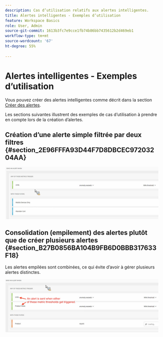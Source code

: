```yaml
---
description: Cas d’utilisation relatifs aux alertes intelligentes.
title: Alertes intelligentes - Exemples d’utilisation
feature: Workspace Basics
role: User, Admin
source-git-commit: 1613b3fc7e9cce1fb74b86bb7435612b2d469eb1
workflow-type: tm+mt
source-wordcount: '67'
ht-degree: 55%

---
```


# Alertes intelligentes - Exemples d’utilisation

Vous pouvez créer des alertes intelligentes comme décrit dans la section [Créer des alertes](/help/analysis-workspace/c-intelligent-alerts/alert-builder.md).

Les sections suivantes illustrent des exemples de cas d’utilisation à prendre en compte lors de la création d’alertes.

## Création d’une alerte simple filtrée par deux filtres {#section_2E96FFFA93D44F7D8DBCEC97203204AA}

<!-- 

Update screenshots for better readability.

 -->

![](assets/alerts_example1.png)



## Consolidation (empilement) des alertes plutôt que de créer plusieurs alertes {#section_B27B0856BA104B9FB6D0BBB317633F18}

Les alertes empilées sont combinées, ce qui évite d’avoir à gérer plusieurs alertes distinctes.

![](assets/alerts_example2.png)
